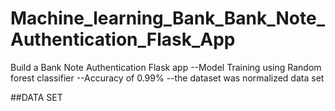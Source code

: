 # Machine_learning_Bank_Bank_Note_Authentication_Flask_App

Build a Bank Note Authentication Flask app 
 --Model Training using Random forest classifier
 --Accuracy of 0.99%
 --the dataset was normalized data set
 
 ##DATA SET
